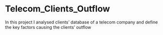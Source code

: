 # Telecom_Clients_Outflow
In this project I analysed clients’ database of a telecom company and define the key factors causing the clients’ outflow
